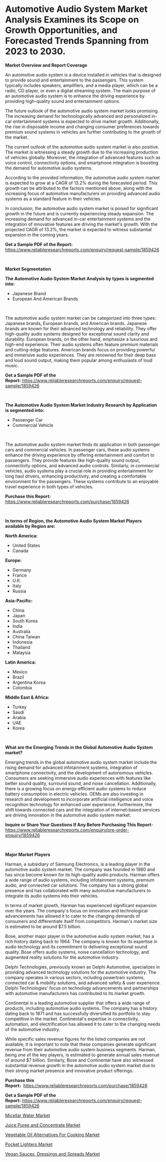 <p><h1>Automotive Audio System Market Analysis Examines its Scope on Growth Opportunities, and Forecasted Trends Spanning from 2023 to 2030.</h1></p><p><strong>Market Overview and Report Coverage</strong></p>
<p><p>An automotive audio system is a device installed in vehicles that is designed to provide sound and entertainment to the passengers. This system typically includes speakers, amplifiers, and a media player, which can be a radio, CD player, or even a digital streaming system. The main purpose of an automotive audio system is to enhance the driving experience by providing high-quality sound and entertainment options.</p><p>The future outlook of the automotive audio system market looks promising. The increasing demand for technologically advanced and personalized in-car entertainment systems is expected to drive market growth. Additionally, the rise in disposable income and changing consumer preferences towards premium sound systems in vehicles are further contributing to the growth of the market.</p><p>The current outlook of the automotive audio system market is also positive. The market is witnessing a steady growth due to the increasing production of vehicles globally. Moreover, the integration of advanced features such as voice control, connectivity options, and smartphone integration is boosting the demand for automotive audio systems.</p><p>According to the provided information, the automotive audio system market is expected to grow at a CAGR of 13.2% during the forecasted period. This growth can be attributed to the factors mentioned above, along with the increasing focus of automotive manufacturers on providing advanced audio systems as a standard feature in their vehicles.</p><p>In conclusion, the automotive audio system market is poised for significant growth in the future and is currently experiencing steady expansion. The increasing demand for advanced in-car entertainment systems and the integration of innovative features are driving the market's growth. With the projected CAGR of 13.2%, the market is expected to witness substantial expansion in the coming years.</p></p>
<p><strong>Get a Sample PDF of the Report:</strong> <a href="https://www.reliableresearchreports.com/enquiry/request-sample/1859426">https://www.reliableresearchreports.com/enquiry/request-sample/1859426</a></p>
<p>&nbsp;</p>
<p><strong>Market Segmentation</strong></p>
<p><strong>The Automotive Audio System Market Analysis by types is segmented into:</strong></p>
<p><ul><li>Japanese Brand</li><li>European And American Brands</li></ul></p>
<p>&nbsp;</p>
<p><p>The automotive audio system market can be categorized into three types: Japanese brands, European brands, and American brands. Japanese brands are known for their advanced technology and reliability. They offer high-quality audio systems designed for exceptional sound clarity and durability. European brands, on the other hand, emphasize a luxurious and high-end experience. Their audio systems often feature premium materials and cutting-edge features. American brands focus on providing powerful and immersive audio experiences. They are renowned for their deep bass and loud sound output, making them popular among enthusiasts of loud music.</p></p>
<p><strong>Get a Sample PDF of the Report:</strong>&nbsp;<a href="https://www.reliableresearchreports.com/enquiry/request-sample/1859426">https://www.reliableresearchreports.com/enquiry/request-sample/1859426</a></p>
<p>&nbsp;</p>
<p><strong>The Automotive Audio System Market Industry Research by Application is segmented into:</strong></p>
<p><ul><li>Passenger Car</li><li>Commercial Vehicle</li></ul></p>
<p>&nbsp;</p>
<p><p>The automotive audio system market finds its application in both passenger cars and commercial vehicles. In passenger cars, these audio systems enhance the driving experience by offering entertainment and comfort to passengers. They provide features like high-quality sound output, connectivity options, and advanced audio controls. Similarly, in commercial vehicles, audio systems play a crucial role in providing entertainment for long haul drivers, enhancing productivity, and creating a comfortable environment for the passengers. These systems contribute to an enjoyable travel experience in both types of vehicles.</p></p>
<p><strong>Purchase this Report:</strong>&nbsp; <a href="https://www.reliableresearchreports.com/purchase/1859426">https://www.reliableresearchreports.com/purchase/1859426</a></p>
<p>&nbsp;</p>
<p><strong>In terms of Region, the Automotive Audio System Market Players available by Region are:</strong></p>
<p>
    <p> <strong> North America: </strong>
        <ul>
            <li>United States</li>
            <li>Canada</li>
        </ul>
        </p> 
    <p> <strong> Europe: </strong>
        <ul>
            <li>Germany</li>
            <li>France</li>
            <li>U.K.</li>
            <li>Italy</li>
            <li>Russia</li>
        </ul>
        </p> 
    <p> <strong> Asia-Pacific: </strong>
        <ul>
            <li>China</li>
            <li>Japan</li>
            <li>South Korea</li>
            <li>India</li>
            <li>Australia</li>
            <li>China Taiwan</li>
            <li>Indonesia</li>
            <li>Thailand</li>
            <li>Malaysia</li>
        </ul>
        </p> 
    <p> <strong> Latin America: </strong>
        <ul>
            <li>Mexico</li>
            <li>Brazil</li>
            <li>Argentina Korea</li>
            <li>Colombia</li>
        </ul>
        </p> 
    <p> <strong> Middle East & Africa: </strong>
        <ul>
            <li>Turkey</li>
            <li>Saudi</li>
            <li>Arabia</li>
            <li>UAE</li>
            <li>Korea</li>
        </ul>
    </p>
    </p>
<p>&nbsp;</p>
<p><strong>What are the Emerging Trends in the Global Automotive Audio System market?</strong></p>
<p><p>Emerging trends in the global automotive audio system market include the rising demand for advanced infotainment systems, integration of smartphone connectivity, and the development of autonomous vehicles. Consumers are seeking immersive audio experiences with features like better sound quality, surround sound, and noise cancellation. Additionally, there is a growing focus on energy-efficient audio systems to reduce battery consumption in electric vehicles. OEMs are also investing in research and development to incorporate artificial intelligence and voice recognition technology for enhanced user experience. Furthermore, the shift towards connected cars and the integration of internet-based services are driving innovation in the automotive audio system market.</p></p>
<p><strong>Inquire or Share Your Questions If Any Before Purchasing This Report</strong>- <a href="https://www.reliableresearchreports.com/enquiry/pre-order-enquiry/1859426">https://www.reliableresearchreports.com/enquiry/pre-order-enquiry/1859426</a></p>
<p>&nbsp;</p>
<p><strong>Major Market Players</strong></p>
<p><p>Harman, a subsidiary of Samsung Electronics, is a leading player in the automotive audio system market. The company was founded in 1980 and has since become known for its high-quality audio products. Harman offers a wide range of audio systems, including infotainment systems, premium audio, and connected car solutions. The company has a strong global presence and has collaborated with many automotive manufacturers to integrate its audio systems into their vehicles. </p><p>In terms of market growth, Harman has experienced significant expansion over the years. The company's focus on innovation and technological advancements has allowed it to cater to the changing demands of consumers and differentiate itself from competitors. Harman's market size is estimated to be around $7.5 billion.</p><p>Bose, another major player in the automotive audio system market, has a rich history dating back to 1964. The company is known for its expertise in audio technology and its commitment to delivering exceptional sound quality. Bose offers audio systems, noise cancellation technology, and augmented reality solutions for the automotive industry.</p><p>Delphi Technologies, previously known as Delphi Automotive, specializes in providing advanced technology solutions for the automotive industry. The company operates in various sectors, including powertrain systems, connected car & mobility solutions, and advanced safety & user experience. Delphi Technologies' focus on technology advancements and partnerships with automotive manufacturers has contributed to its market growth.</p><p>Continental is a leading automotive supplier that offers a wide range of products, including automotive audio systems. The company has a history dating back to 1871 and has successfully diversified its portfolio to stay competitive in the market. Continental's expertise in connectivity, automation, and electrification has allowed it to cater to the changing needs of the automotive industry.</p><p>While specific sales revenue figures for the listed companies are not available, it is important to note that these companies generate significant revenue from their automotive audio system business segments. Harman, being one of the key players, is estimated to generate annual sales revenue of around $7 billion. Similarly, Bose and Continental have also witnessed substantial revenue growth in the automotive audio system market due to their strong market presence and innovative product offerings.</p></p>
<p><strong>Purchase this Report:</strong>&nbsp;&nbsp;<a href="https://www.reliableresearchreports.com/purchase/1859426">https://www.reliableresearchreports.com/purchase/1859426</a></p>
<p></p>
<p><strong>Get a Sample PDF of the Report:</strong>&nbsp;<a href="https://www.reliableresearchreports.com/enquiry/request-sample/1859426">https://www.reliableresearchreports.com/enquiry/request-sample/1859426</a></p>
<p><p><a href="https://medium.com/@dessiefadel/decoding-micellar-water-market-metrics-market-share-trends-and-growth-patterns-9fbbf229bb84">Micellar Water Market</a></p><p><a href="https://www.linkedin.com/pulse/juice-puree-concentrate-market-research-report-unlocks-vrgef/">Juice Puree and Concentrate Market</a></p><p><a href="https://www.linkedin.com/pulse/vegetable-oil-alternatives-cooking-market-anywhere-analytics-fw1mf/">Vegetable Oil Alternatives For Cooking Market</a></p><p><a href="https://medium.com/@austynlemke1988/pocket-lighters-market-report-reveals-the-latest-trends-and-growth-opportunities-of-this-market-a25bd5e7797b">Pocket Lighters Market</a></p><p><a href="https://www.linkedin.com/pulse/vegan-sauces-dressings-spreads-market-size-share-global-4ek4f/">Vegan Sauces, Dressings and Spreads Market</a></p></p>
